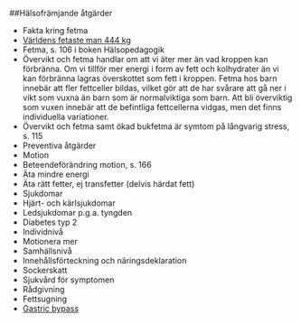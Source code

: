 ##Hälsofrämjande åtgärder
* Fakta kring fetma
 * [Världens fetaste man 444 kg](http://nyheter24.se/nyheter/udda/823120-varldens-fetaste-man-dog-pa-juldagen-vagde-over-400-kilo)
 * Fetma, s. 106 i boken Hälsopedagogik
  * Övervikt och fetma handlar om att vi äter mer än vad kroppen kan förbränna. Om vi tillför mer energi i form av fett och kolhydrater än vi kan förbränna lagras överskottet som fett i kroppen. Fetma hos barn innebär att fler fettceller bildas, vilket gör att de har svårare att gå ner i vikt som vuxna än barn som är normalviktiga som barn. Att bli överviktig som vuxen innebär att de befintliga fettcellerna vidgas, men det finns individuella variationer. 
 * Övervikt och fetma samt ökad bukfetma är symtom på långvarig stress, s. 115
* Preventiva åtgärder
 * Motion
  * Beteendeförändring motion, s. 166
 * Äta mindre energi
 * Äta rätt fetter, ej transfetter (delvis härdat fett)
* Sjukdomar
 * Hjärt- och kärlsjukdomar
 * Ledsjukdomar p.g.a. tyngden
 * Diabetes typ 2
* Individnivå
 * Motionera mer
* Samhällsnivå
 * Innehållsförteckning och näringsdeklaration
 * Sockerskatt
 * Sjukvård för symptomen
  * Rådgivning 
  * Fettsugning
  * [Gastric bypass](http://www.1177.se/Vastra-Gotaland/Fakta-och-rad/Mer-om/Fetma-kan-behandlas-med-magsacksoperation/)
